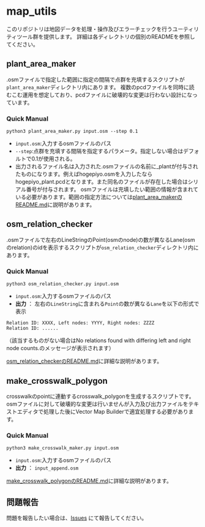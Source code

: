 # map_utils
このリポジトリは地図データを処理・操作及びエラーチェックを行うユーティリティツール群を提供します。
詳細は各ディレクトリの個別のREADMEを参照してください。

## plant_area_maker
.osmファイルで指定した範囲に指定の間隔で点群を充填するスクリプトが`plant_area_maker`ディレクトリ内にあります。
複数のpcdファイルを同時に読むこむ運用を想定しており、pcdファイルに破壊的な変更は行わない設計になっています。
### Quick Manual
`python3 plant_area_maker.py input.osm --step 0.1`
- `input.osm`:入力するosmファイルのパス
- `--step`:点群を充填する間隔を指定するパラメータ。指定しない場合はデフォルトで0.1が使用される。
- 出力されるファイル名は入力された.osmファイルの名前に_plantが付与されたものになります。例えばhogepiyo.osmを入力したならhogepiyo_plant.pcdとなります。また同名のファイルが存在した場合はシリアル番号が付与されます。
osmファイルは充填したい範囲の情報が含まれている必要があります。範囲の指定方法については[plant_area_makerのREADME.md](https://github.com/minamidani/map_utils/blob/main/plant_area_maker/README.md)に説明があります。

## osm_relation_checker
.osmファイルで左右のLineStringのPoint(osmのnode)の数が異なるLane(osmのrelation)のidを表示するスクリプトが`osm_relation_checker`ディレクトリ内にあります。
### Quick Manual
`python3 osm_relation_checker.py input.osm`
- `input.osm`:入力するosmファイルのパス
- **出力** ： 左右の`LineString`に含まれる`Point`の数が異なる`Lane`を以下の形式で表示
```
Relation ID: XXXX, Left nodes: YYYY, Right nodes: ZZZZ
Relation ID: ......
```
（該当するものがない場合はNo relations found with differing left and right node counts.のメッセージが表示されます）

[osm_relation_checkerのREADME.md](https://github.com/minamidani/map_utils/blob/main/osm_relation_checker/README.md)に詳細な説明があります。

## make_crosswalk_polygon
crosswalkのpointに連動するcrosswalk_polygonを生成するスクリプトです。
osmファイルに対して破壊的な変更は行いませんが入力及び出力ファイルをテキストエディタで処理した後にVector Map Builderで適宜処理する必要があります。
### Quick Manual
`python3 make_crosswalk_maker.py input.osm`
- `input.osm`:入力するosmファイルのパス
- **出力** ： `input_append.osm`

[make_crosswalk_polygonのREADME.md](https://github.com/minamidani/map_utils/blob/main/make_crosswalk_polygon/README.md)に詳細な説明があります。

## 問題報告
問題を報告したい場合は、[Issues](https://github.com/minamidani/map_utils/issues) にて報告してください。
